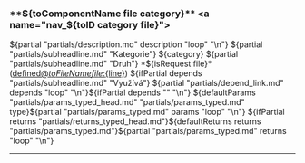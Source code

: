 ### **${toComponentName file category}** <a name="nav_${toID category file}"></a>
${partial "partials/description.md" description "loop" "\n"}
${partial "partials/subheadline.md" "Kategorie"} ${category}
${partial "partials/subheadline.md" "Druh"} *${isRequest file}* ([defined@${toFileName file}:${line}](../${file}#L${line}))
${ifPartial depends "partials/subheadline.md" "Využívá"} ${partial "partials/depend_link.md" depends "loop" "\n"}${ifPartial depends "" "\n"} 
${defaultParams "partials/params_typed_head.md" "partials/params_typed.md" type}${partial "partials/params_typed.md" params "loop" "\n"} 
${ifPartial returns "partials/returns_typed_head.md"}${defaultReturns returns "partials/params_typed.md"}${partial "partials/params_typed.md" returns "loop" "\n"} 
___
